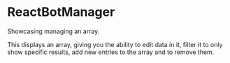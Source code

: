 # ReactBotManager
Showcasing managing an array.

This displays an array, giving you the ability to edit data in it, filter it to only show specific results, add new entries to the array and to remove them.
